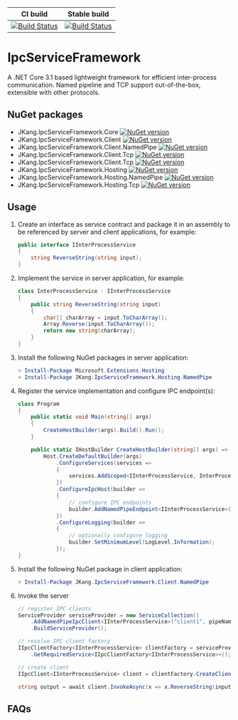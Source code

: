 | CI build | Stable build |
|----------|--------------|
|[![Build Status](https://dev.azure.com/jacques-kang/IpcServiceFramework/_apis/build/status/IpcServiceFramework%20CI?branchName=develop)](https://dev.azure.com/jacques-kang/IpcServiceFramework/_build/latest?definitionId=9&branchName=develop)|[![Build Status](https://dev.azure.com/jacques-kang/IpcServiceFramework/_apis/build/status/IpcServiceFramework?branchName=master)](https://dev.azure.com/jacques-kang/IpcServiceFramework/_build/latest?definitionId=14&branchName=master)|

# IpcServiceFramework

A .NET Core 3.1 based lightweight framework for efficient inter-process communication.
Named pipeline and TCP support out-of-the-box, extensible with other protocols.

## NuGet packages
 - JKang.IpcServiceFramework.Core [![NuGet version](https://badge.fury.io/nu/JKang.IpcServiceFramework.Core.svg)](https://badge.fury.io/nu/JKang.IpcServiceFramework.Core)
 - JKang.IpcServiceFramework.Client [![NuGet version](https://badge.fury.io/nu/JKang.IpcServiceFramework.Client.svg)](https://badge.fury.io/nu/JKang.IpcServiceFramework.Client)
 - JKang.IpcServiceFramework.Client.NamedPipe [![NuGet version](https://badge.fury.io/nu/JKang.IpcServiceFramework.Client.NamedPipe.svg)](https://badge.fury.io/nu/JKang.IpcServiceFramework.Client.NamedPipe)
 - JKang.IpcServiceFramework.Client.Tcp [![NuGet version](https://badge.fury.io/nu/JKang.IpcServiceFramework.Client.Tcp.svg)](https://badge.fury.io/nu/JKang.IpcServiceFramework.Client.Tcp)
 - JKang.IpcServiceFramework.Client.Tcp [![NuGet version](https://badge.fury.io/nu/JKang.IpcServiceFramework.Client.Tcp.svg)](https://badge.fury.io/nu/JKang.IpcServiceFramework.Client.Tcp)
 - JKang.IpcServiceFramework.Hosting [![NuGet version](https://badge.fury.io/nu/JKang.IpcServiceFramework.Hosting.svg)](https://badge.fury.io/nu/JKang.IpcServiceFramework.Hosting)
 - JKang.IpcServiceFramework.Hosting.NamedPipe [![NuGet version](https://badge.fury.io/nu/JKang.IpcServiceFramework.Hosting.NamedPipe.svg)](https://badge.fury.io/nu/JKang.IpcServiceFramework.Hosting.NamedPipe)
 - JKang.IpcServiceFramework.Hosting.Tcp [![NuGet version](https://badge.fury.io/nu/JKang.IpcServiceFramework.Hosting.Tcp.svg)](https://badge.fury.io/nu/JKang.IpcServiceFramework.Hosting.Tcp)


## Usage

 1. Create an interface as service contract and package it in an assembly to be referenced by server and client applications, for example:

    ```csharp
    public interface IInterProcessService
    {
        string ReverseString(string input);
    }
    ```

 1. Implement the service in server application, for example:
 
    ```csharp
    class InterProcessService : IInterProcessService
    {
        public string ReverseString(string input)
        {
            char[] charArray = input.ToCharArray();
            Array.Reverse(input.ToCharArray());
            return new string(charArray);
        }
    }
    ```

 1. Install the following NuGet packages in server application:

    ```powershell
    > Install-Package Microsoft.Extensions.Hosting
    > Install-Package JKang.IpcServiceFramework.Hosting.NamedPipe
    ```

 1. Register the service implementation and configure IPC endpoint(s):

    ```csharp
    class Program
    {
        public static void Main(string[] args)
        {
            CreateHostBuilder(args).Build().Run();
        }

        public static IHostBuilder CreateHostBuilder(string[] args) =>
            Host.CreateDefaultBuilder(args)
                .ConfigureServices(services =>
                {
                    services.AddScoped<IInterProcessService, InterProcessService>();
                })
                .ConfigureIpcHost(builder =>
                {
                    // configure IPC endpoints
                    builder.AddNamedPipeEndpoint<IInterProcessService>(pipeName: "my-pipe");
                })
                .ConfigureLogging(builder =>
                {
                    // optionally configure logging
                    builder.SetMinimumLevel(LogLevel.Information);
                });
    }
    ```

 1. Install the following NuGet package in client application:

    ```powershell
    > Install-Package JKang.IpcServiceFramework.Client.NamedPipe
    ```

 1. Invoke the server

    ```csharp
    // register IPC clients
    ServiceProvider serviceProvider = new ServiceCollection()
        .AddNamedPipeIpcClient<IInterProcessService>("client1", pipeName: "pipeinternal")
        .BuildServiceProvider();

    // resolve IPC client factory
    IIpcClientFactory<IInterProcessService> clientFactory = serviceProvider
        .GetRequiredService<IIpcClientFactory<IInterProcessService>>();

    // create client
    IIpcClient<IInterProcessService> client = clientFactory.CreateClient("client1");

    string output = await client.InvokeAsync(x => x.ReverseString(input));
    ```

## FAQs


